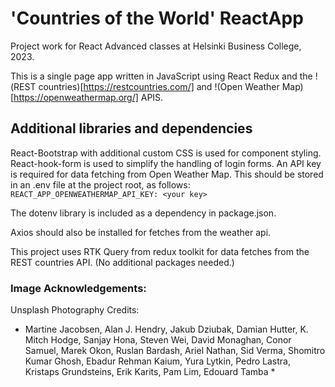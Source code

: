 # 'Countries of the World' ReactApp 

Project work for React Advanced classes at Helsinki Business College, 2023.

This is a single page app written in JavaScript using React Redux and the !(REST countries)[https://restcountries.com/] and !(Open Weather Map)[https://openweathermap.org/] APIS.

## Additional libraries and dependencies

React-Bootstrap with additional custom CSS is used for component styling. 
React-hook-form is used to simplify the handling of login forms.
An API key is required for data fetching from Open Weather Map. This should be stored in an .env file at the project root, as follows:
```REACT_APP_OPENWEATHERMAP_API_KEY: <your key>```

The dotenv library is included as a dependency in package.json.

Axios should also be installed for fetches from the weather api.

This project uses RTK Query from redux toolkit for data fetches from the REST countries API. (No additional packages needed.)

### Image Acknowledgements:

Unsplash Photography Credits:

* Martine Jacobsen, Alan J. Hendry, Jakub Dziubak, Damian Hutter, K. Mitch Hodge, Sanjay Hona, Steven Wei, David Monaghan, Conor Samuel, Marek Okon, Ruslan Bardash, Ariel Nathan, Sid Verma,  Shomitro Kumar Ghosh, Ebadur Rehman Kaium,  Yura Lytkin,  Pedro Lastra, Kristaps Grundsteins, Erik Karits, Pam Lim, Edouard Tamba *
